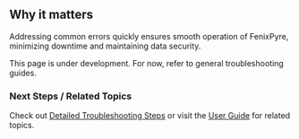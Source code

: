 
## Why it matters
Addressing common errors quickly ensures smooth operation of FenixPyre, minimizing downtime and maintaining data security.

This page is under development. For now, refer to general troubleshooting guides.

### Next Steps / Related Topics
Check out [Detailed Troubleshooting Steps](/09-troubleshooting-&-faq/index) or visit the [User Guide](/05-user-guide/index) for related topics.

